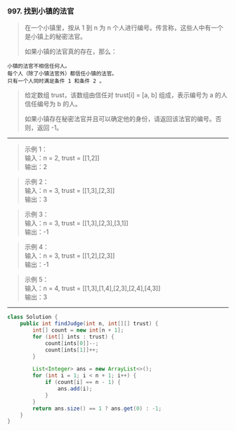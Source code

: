 ### 997. 找到小镇的法官

>在一个小镇里，按从 1 到 n 为 n 个人进行编号。传言称，这些人中有一个是小镇上的秘密法官。
>
>如果小镇的法官真的存在，那么：

    小镇的法官不相信任何人。
    每个人（除了小镇法官外）都信任小镇的法官。
    只有一个人同时满足条件 1 和条件 2 。

>给定数组 trust，该数组由信任对 trust[i] = [a, b] 组成，表示编号为 a 的人信任编号为 b 的人。
>
>如果小镇存在秘密法官并且可以确定他的身份，请返回该法官的编号。否则，返回 -1。
***
>示例 1：  
>输入：n = 2, trust = [[1,2]]  
>输出：2  

>示例 2：  
>输入：n = 3, trust = [[1,3],[2,3]]  
>输出：3  

>示例 3：  
>输入：n = 3, trust = [[1,3],[2,3],[3,1]]  
>输出：-1  

>示例 4：  
>输入：n = 3, trust = [[1,2],[2,3]]  
>输出：-1  

>示例 5：  
>输入：n = 4, trust = [[1,3],[1,4],[2,3],[2,4],[4,3]]  
>输出：3  
***
```java
class Solution {
    public int findJudge(int n, int[][] trust) {
        int[] count = new int[n + 1];
        for (int[] ints : trust) {
            count[ints[0]]--;
            count[ints[1]]++;
        }

        List<Integer> ans = new ArrayList<>();
        for (int i = 1; i < n + 1; i++) {
            if (count[i] == n - 1) {
                ans.add(i);
            }
        }
        return ans.size() == 1 ? ans.get(0) : -1;
    }
}
```